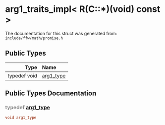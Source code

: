 arg1_traits_impl< R(C::*)(void) const  >
===================================


The documentation for this struct was generated from: `include/ffw/math/promise.h`



## Public Types

| Type | Name |
| -------: | :------- |
| typedef void | [arg1_type](#762adf3a) |


## Public Types Documentation

### <span style="opacity:0.5;">typedef</span> <a id="762adf3a" href="#762adf3a">arg1_type</a>

```cpp
void arg1_type
```





